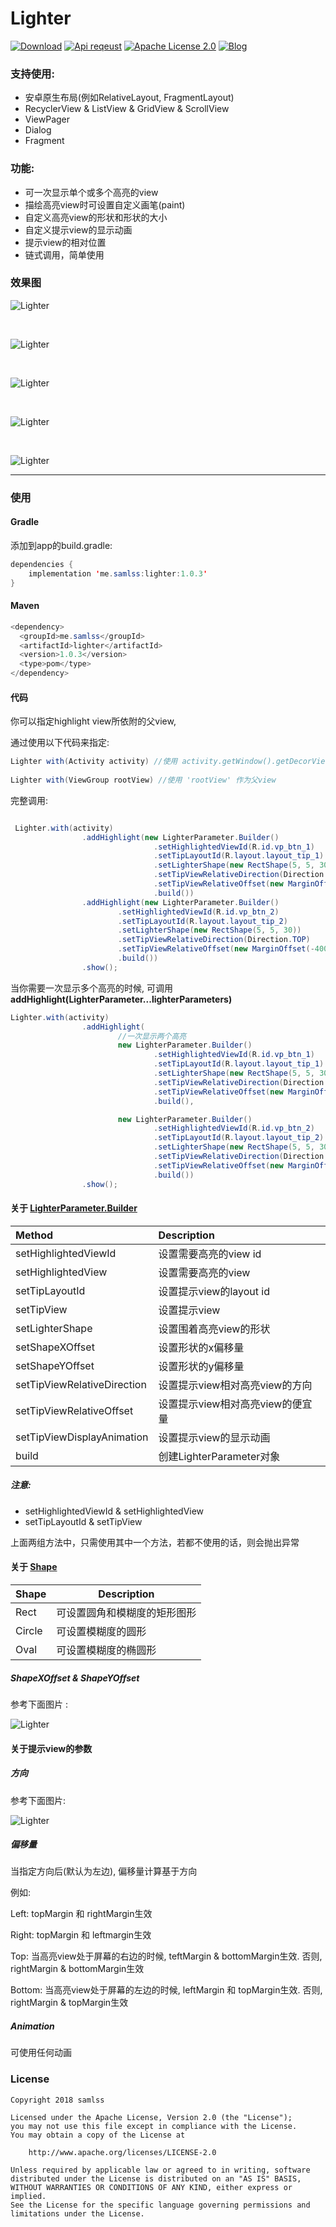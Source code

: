 # Lighter
[![Download](https://api.bintray.com/packages/samlss/maven/lighter/images/download.svg)](https://bintray.com/samlss/maven/lighter/_latestVersion)   [![Api reqeust](https://img.shields.io/badge/API-14+-brightgreen.svg?style=flat)](https://android-arsenal.com/api?level=14#l14)    [![Apache License 2.0](https://img.shields.io/hexpm/l/plug.svg)](https://github.com/samlss/Lighter/blob/master/LICENSE)  [![Blog](https://img.shields.io/badge/samlss-blog-orange.svg)](https://blog.csdn.net/Samlss)

### 支持使用:
- 安卓原生布局(例如RelativeLayout, FragmentLayout)
- RecyclerView & ListView & GridView & ScrollView
- ViewPager
- Dialog
- Fragment

### 功能:

- 可一次显示单个或多个高亮的view
- 描绘高亮view时可设置自定义画笔(paint)
- 自定义高亮view的形状和形状的大小
- 自定义提示view的显示动画
- 提示view的相对位置
- 链式调用，简单使用

### 效果图

![Lighter](https://github.com/samlss/Lighter/blob/master/screenshots/screenshot1.gif)

<br>

![Lighter](https://github.com/samlss/Lighter/blob/master/screenshots/screenshot2.gif)

<br>

![Lighter](https://github.com/samlss/Lighter/blob/master/screenshots/screenshot3.gif)

<br>

![Lighter](https://github.com/samlss/Lighter/blob/master/screenshots/screenshot4.gif)

<br>

![Lighter](https://github.com/samlss/Lighter/blob/master/screenshots/screenshot5.png)

------
### 使用

#### Gradle
添加到app的build.gradle:
  ```java
  dependencies {
      implementation 'me.samlss:lighter:1.0.3'
  }
  ```

#### Maven
```java
<dependency>
  <groupId>me.samlss</groupId>
  <artifactId>lighter</artifactId>
  <version>1.0.3</version>
  <type>pom</type>
</dependency>
```

#### 代码

你可以指定highlight view所依附的父view,

通过使用以下代码来指定:

```java
Lighter with(Activity activity) //使用 activity.getWindow().getDecorView 作为父view, 所以会全屏显示，参考图1
    
Lighter with(ViewGroup rootView) //使用 'rootView' 作为父view
```

完整调用:

```java

 Lighter.with(activity)
                .addHighlight(new LighterParameter.Builder()
                                .setHighlightedViewId(R.id.vp_btn_1)
                                .setTipLayoutId(R.layout.layout_tip_1)
                                .setLighterShape(new RectShape(5, 5, 30))
                                .setTipViewRelativeDirection(Direction.BOTTOM)
                                .setTipViewRelativeOffset(new MarginOffset(150, 0, 30, 0))
                                .build())
                .addHighlight(new LighterParameter.Builder()
                        .setHighlightedViewId(R.id.vp_btn_2)
                        .setTipLayoutId(R.layout.layout_tip_2)
                        .setLighterShape(new RectShape(5, 5, 30))
                        .setTipViewRelativeDirection(Direction.TOP)
                        .setTipViewRelativeOffset(new MarginOffset(-400, 0, 0, 30))
                        .build())
                .show();
```



当你需要一次显示多个高亮的时候, 可调用**addHighlight(LighterParameter...lighterParameters)**

```java
Lighter.with(activity)
                .addHighlight(
                        //一次显示两个高亮
                        new LighterParameter.Builder()
                                .setHighlightedViewId(R.id.vp_btn_1)
                                .setTipLayoutId(R.layout.layout_tip_1)
                                .setLighterShape(new RectShape(5, 5, 30))
                                .setTipViewRelativeDirection(Direction.BOTTOM)
                                .setTipViewRelativeOffset(new MarginOffset(150, 0, 30, 0))
                                .build(),

                        new LighterParameter.Builder()
                                .setHighlightedViewId(R.id.vp_btn_2)
                                .setTipLayoutId(R.layout.layout_tip_2)
                                .setLighterShape(new RectShape(5, 5, 30))
                                .setTipViewRelativeDirection(Direction.TOP)
                                .setTipViewRelativeOffset(new MarginOffset(-400, 0, 0, 30))
                                .build())
                .show();
```

#### 关于 [LighterParameter.Builder](https://github.com/samlss/Lighter/blob/master/lighter/src/main/java/me/samlss/lighter/parameter/LighterParameter.java)


| Method                      | Description                      |
| :-------------------------- | :------------------------------- |
| setHighlightedViewId        | 设置需要高亮的view id            |
| setHighlightedView          | 设置需要高亮的view               |
| setTipLayoutId              | 设置提示view的layout id          |
| setTipView                  | 设置提示view                     |
| setLighterShape             | 设置围着高亮view的形状           |
| setShapeXOffset             | 设置形状的x偏移量                |
| setShapeYOffset             | 设置形状的y偏移量                |
| setTipViewRelativeDirection | 设置提示view相对高亮view的方向   |
| setTipViewRelativeOffset    | 设置提示view相对高亮view的便宜量 |
| setTipViewDisplayAnimation  | 设置提示view的显示动画           |
| build                       | 创建LighterParameter对象         |

##### 注意:

- setHighlightedViewId & setHighlightedView 
- setTipLayoutId & setTipView

上面两组方法中，只需使用其中一个方法，若都不使用的话，则会抛出异常

#### 关于 [Shape](https://github.com/samlss/Lighter/tree/master/lighter/src/main/java/me/samlss/lighter/shape)

| Shape  | Description                  |
| ------ | ---------------------------- |
| Rect   | 可设置圆角和模糊度的矩形图形 |
| Circle | 可设置模糊度的圆形           |
| Oval   | 可设置模糊度的椭圆形         |



##### ShapeXOffset & ShapeYOffset

参考下面图片 :

![Lighter](https://github.com/samlss/Lighter/blob/master/screenshots/screenshot6.png)



#### 关于提示view的参数

##### 方向

参考下面图片:

![Lighter](https://github.com/samlss/Lighter/blob/master/screenshots/screenshot7.png)

##### 偏移量

当指定方向后(默认为左边),  偏移量计算基于方向

例如:

Left: topMargin 和 rightMargin生效

Right: topMargin 和 leftmargin生效

Top:  当高亮view处于屏幕的右边的时候, teftMargin & bottomMargin生效. 否则, rightMargin & bottomMargin生效

Bottom: 当高亮view处于屏幕的左边的时候, leftMargin 和 topMargin生效. 否则, rightMargin & topMargin生效

##### Animation

可使用任何动画


### License

```
Copyright 2018 samlss

Licensed under the Apache License, Version 2.0 (the "License");
you may not use this file except in compliance with the License.
You may obtain a copy of the License at

    http://www.apache.org/licenses/LICENSE-2.0

Unless required by applicable law or agreed to in writing, software
distributed under the License is distributed on an "AS IS" BASIS,
WITHOUT WARRANTIES OR CONDITIONS OF ANY KIND, either express or implied.
See the License for the specific language governing permissions and
limitations under the License.
```
